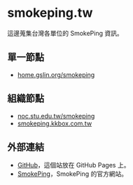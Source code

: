 # smokeping.tw

這邊蒐集台灣各單位的 SmokePing 資訊。

## 單一節點

* [home.gslin.org/smokeping](https://home.gslin.org/smokeping/)

## 組織節點

* [noc.stu.edu.tw/smokeping](http://noc.stu.edu.tw/smokeping/)
* [smokeping.kkbox.com.tw](https://smokeping.kkbox.com.tw/)

## 外部連結

* [GitHub](https://github.com/gslin/smokeping.tw)，這個站放在 GitHub Pages 上。
* [SmokePing](https://oss.oetiker.ch/smokeping/)，SmokePing 的官方網站。
